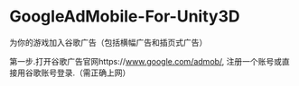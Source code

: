 # GoogleAdMobile-For-Unity3D
为你的游戏加入谷歌广告（包括横幅广告和插页式广告）

第一步.打开谷歌广告官网https://www.google.com/admob/, 注册一个账号或直接用谷歌账号登录.（需正确上网）

